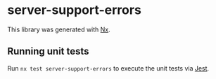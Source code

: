 # server-support-errors

This library was generated with [Nx](https://nx.dev).

## Running unit tests

Run `nx test server-support-errors` to execute the unit tests via [Jest](https://jestjs.io).
